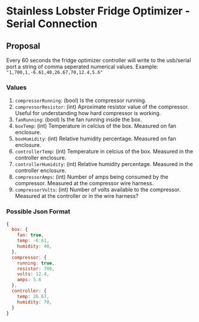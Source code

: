 # Stainless Lobster Fridge Optimizer - Serial Connection

## Proposal

Every 60 seconds the fridge optimizer controller will write to the usb/serial port a string of comma seperated numerical values. Example: `"1,700,1,-6.61,40,26.67,70,12.4,5.6"`

### Values

1. `compressorRunning`: (bool) Is the compressor running.
1. `compressorResistor`: (int) Aproximate resistor value of the compressor. Useful for understanding how hard compressor is working.
1. `fanRunning`: (bool) Is the fan running inside the box.
1. `boxTemp`: (int) Temperature in celcius of the box. Measured on fan enclosure.
1. `boxHumidity`: (int) Relative humidity percentage. Measured on fan enclosure.
1. `controllerTemp`: (int) Temperature in celcius of the box. Measured in the controller enclosure.
1. `controllerHumidity`: (int) Relative humidity percentage. Measured in the controller enclosure.
1. `compressorAmps`: (int) Number of amps being consumed by the compressor. Measured at the compressor wire harness.
1. `compressorVolts`: (int) Number of volts available to the compressor. Measured at the controller or in the wire harness?

### Possible Json Format

````javascript
{
  box: {
    fan: true,
    temp: -6.61,
    humidity: 40,
  },
  compressor: {
    running: true,
    resistor: 700,
    volts: 12.4,
    amps: 5.6
  },
  controller: {
    temp: 26.67,
    humidity: 70,
  }
}
````

